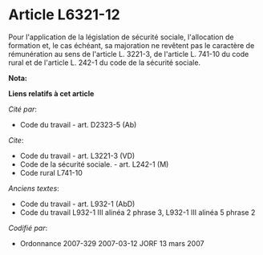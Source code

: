 # Article L6321-12

Pour l'application de la législation de sécurité sociale, l'allocation de formation et, le cas échéant, sa majoration ne
revêtent pas le caractère de rémunération au sens de l'article L. 3221-3, de l'article L. 741-10 du code rural et de
l'article L. 242-1 du code de la sécurité sociale.

**Nota:**



**Liens relatifs à cet article**

_Cité par_:

  - Code du travail - art. D2323-5 (Ab)

_Cite_:

  - Code du travail - art. L3221-3 (VD)
  - Code de la sécurité sociale. - art. L242-1 (M)
  - Code rural L741-10

_Anciens textes_:

  - Code du travail - art. L932-1 (AbD)
  - Code du travail L932-1 III alinéa 2 phrase 3, L932-1 III alinéa 5 phrase 2

_Codifié par_:

  - Ordonnance 2007-329 2007-03-12 JORF 13 mars 2007
